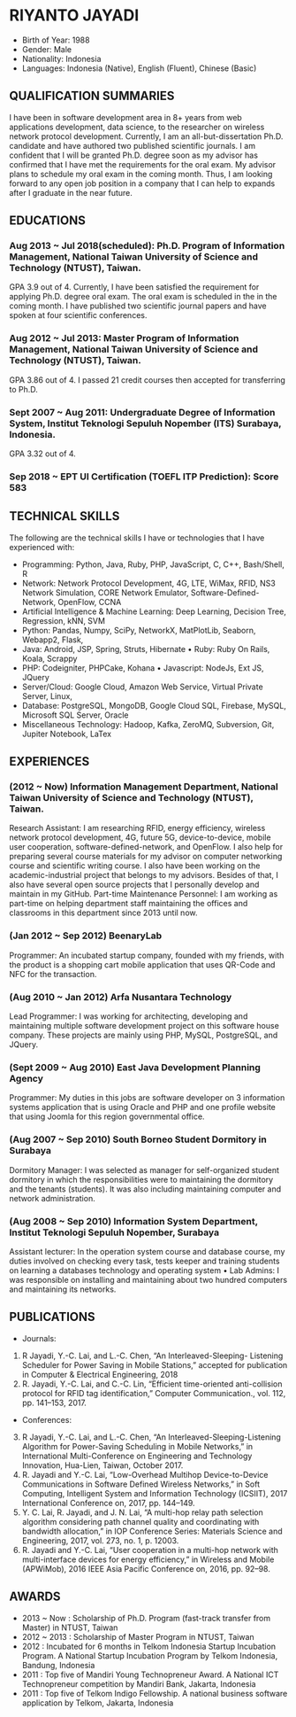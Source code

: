 RIYANTO JAYADI
==================

* Birth of Year: 1988
* Gender: Male
* Nationality: Indonesia
* Languages: Indonesia (Native), English (Fluent), Chinese (Basic)

## QUALIFICATION SUMMARIES
I have been in software development area in 8+ years from web applications development, data science, to the researcher on wireless network protocol development. Currently, I am an all-but-dissertation Ph.D. candidate and have authored two published scientific journals. I am confident that I will be granted Ph.D. degree soon as my advisor has confirmed that I have met the requirements for the oral exam. My advisor plans to schedule my oral exam in the coming month. Thus, I am looking forward to any open job position in a company that I can help to expands after I graduate in the near future.

## EDUCATIONS

### Aug 2013 ~ Jul 2018(scheduled): Ph.D. Program of Information Management, National Taiwan University of Science and Technology (NTUST), Taiwan. 

GPA 3.9 out of 4. Currently, I have been satisfied the requirement for applying Ph.D. degree oral exam. The oral exam is scheduled in the in the coming month. I have published two scientific journal papers and have spoken at four scientific conferences. 

### Aug 2012 ~ Jul 2013: Master Program of Information Management, National Taiwan University of Science and Technology (NTUST), Taiwan. 

GPA 3.86 out of 4. I passed 21 credit courses then accepted for transferring to Ph.D. 

### Sept 2007 ~ Aug 2011: Undergraduate Degree of Information System, Institut Teknologi Sepuluh Nopember (ITS) Surabaya, Indonesia. 

GPA 3.32 out of 4.

### Sep 2018 ~ EPT UI Certification  (TOEFL ITP Prediction): Score 583


## TECHNICAL SKILLS
The following are the technical skills I have or technologies that I have experienced with: 
* Programming: Python, Java, Ruby, PHP, JavaScript, C, C++, Bash/Shell, R
* Network: Network Protocol Development, 4G, LTE, WiMax, RFID, NS3 Network Simulation, CORE Network Emulator, Software-Defined-Network, OpenFlow, CCNA
* Artificial Intelligence & Machine Learning: Deep Learning, Decision Tree, Regression, kNN, SVM
* Python: Pandas, Numpy, SciPy, NetworkX, MatPlotLib, Seaborn, Webapp2, Flask,
* Java: Android, JSP, Spring, Struts, Hibernate • Ruby: Ruby On Rails,  Koala, Scrappy 
* PHP: Codeigniter, PHPCake, Kohana • Javascript: NodeJs, Ext JS,  JQuery
* Server/Cloud: Google Cloud, Amazon Web Service, Virtual Private Server, Linux, 
* Database: PostgreSQL, MongoDB, Google Cloud SQL, Firebase, MySQL, Microsoft SQL Server, Oracle 
* Miscellaneous Technology: Hadoop, Kafka, ZeroMQ, Subversion, Git, Jupiter Notebook, LaTex


## EXPERIENCES
### (2012 ~ Now)  Information Management Department, National Taiwan University of Science and Technology (NTUST), Taiwan. 
Research Assistant: I  am researching RFID, energy efficiency, wireless network protocol development, 4G, future 5G, device-to-device, mobile user cooperation, software-defined-network, and OpenFlow. I also help for preparing several course materials for my advisor on computer networking course and scientific writing course. I also have been working on the academic-industrial project that belongs to my advisors. Besides of that, I also have several open source projects that I personally develop and maintain in my GitHub.
Part-time Maintenance Personnel: I am working as part-time on helping department staff maintaining the offices and classrooms in this department since 2013 until now. 

### (Jan 2012 ~ Sep 2012) BeenaryLab 
Programmer: An incubated startup company, founded with my friends, with the product is a shopping cart mobile application that uses QR-Code and NFC for the transaction. 

### (Aug 2010 ~ Jan 2012) Arfa Nusantara Technology
Lead Programmer: I was working for architecting, developing and maintaining multiple software development project on this software house company. These projects are mainly using PHP, MySQL, PostgreSQL, and JQuery.

### (Sept 2009 ~ Aug 2010) East Java Development Planning Agency 
Programmer: My duties in this jobs are software developer on 3 information systems application that is using Oracle and PHP and one profile website that using Joomla for this region governmental office.

### (Aug 2007 ~ Sep 2010) South Borneo Student Dormitory in Surabaya
Dormitory Manager: I was selected as manager for self-organized student dormitory in which the responsibilities were to maintaining the dormitory and the tenants (students). It was also including maintaining computer and network administration.

### (Aug 2008 ~ Sep 2010) Information System Department, Institut Teknologi Sepuluh Nopember, Surabaya
Assistant lecturer: In the operation system course and database course, my duties involved on checking every task, tests keeper and training students on learning a databases technology and operating system • Lab Admins: I was responsible on installing and maintaining about two hundred computers and maintaining its networks. 

## PUBLICATIONS
* Journals:
1. R Jayadi, Y.-C. Lai, and L.-C. Chen, “An Interleaved-Sleeping- Listening Scheduler for Power Saving in Mobile Stations,” accepted for publication in Computer & Electrical Engineering, 2018
2. R. Jayadi, Y.-C. Lai, and C.-C. Lin, “Efficient time-oriented anti-collision protocol for RFID tag identification,” Computer Communication., vol. 112, pp. 141–153, 2017.

* Conferences:
3. R Jayadi, Y.-C. Lai, and L.-C. Chen, “An Interleaved-Sleeping-Listening Algorithm for Power-Saving Scheduling in Mobile Networks,” in International Multi-Conference on Engineering and Technology Innovation, Hua-Lien, Taiwan, October 2017.
4. R. Jayadi and Y.-C. Lai, “Low-Overhead Multihop Device-to-Device Communications in Software Defined Wireless Networks,” in Soft Computing, Intelligent System and Information Technology (ICSIIT), 2017 International Conference on, 2017, pp. 144–149.
5. Y. C. Lai, R. Jayadi, and J. N. Lai, “A multi-hop relay path selection algorithm considering path channel quality and coordinating with bandwidth allocation,” in IOP Conference Series: Materials Science and Engineering, 2017, vol. 273, no. 1, p. 12003. 
6. R. Jayadi and Y.-C. Lai, “User cooperation in a multi-hop network with multi-interface devices for energy efficiency,” in Wireless and Mobile (APWiMob), 2016 IEEE Asia Pacific Conference on, 2016, pp. 92–98.

## AWARDS
*	2013 ~ Now : Scholarship of Ph.D. Program (fast-track transfer from Master) in NTUST, Taiwan
*	2012 ~ 2013 : Scholarship of Master Program in NTUST, Taiwan
* 2012 : Incubated for 6 months in Telkom Indonesia Startup Incubation Program. A National Startup Incubation  Program by Telkom Indonesia, Bandung, Indonesia
*	2011 : Top five of Mandiri Young Technopreneur Award. A National ICT Technopreneur competition by Mandiri Bank, Jakarta, Indonesia
*	2011 : Top five of Telkom Indigo Fellowship. A national business software application by  Telkom, Jakarta, Indonesia


